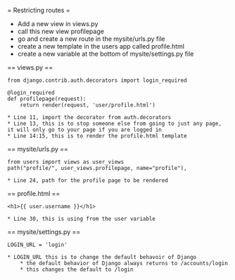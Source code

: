
= Restricting routes =
* Add a new view in views.py
* call this new view profilepage
* go and create a new route in the mysite/urls.py file
* create a new template in the users app called profile.html
* create a new variable at the bottom of mysite/settings.py file

== views.py ==

	from django.contrib.auth.decorators import login_required

	@login_required
	def profilepage(request):
		return render(request, 'user/profile.html')
		
	* Line 11, import the decorator from auth.decorators
	* Line 13, this is to stop someone else from going to just any page, it will only go to your page if you are logged in
	* Line 14:15, this is to render the profile.html template
		
== mysite/urls.py ==

	from users import views as user_views
	path("profile/", user_views.profilepage, name="profile"),
	
	* Line 24, path for the profile page to be rendered
	
== profile.html ==

	<h1>{{ user.username }}</h1>
	
	* Line 30, this is using from the user variable
	
== mysite/settings.py ==

	LOGIN_URL = 'login'
	
	* LOGIN_URL this is to change the default behavoir of Django
		* the default behavior of Django always returns to /accounts/login
		* this changes the default to /login
